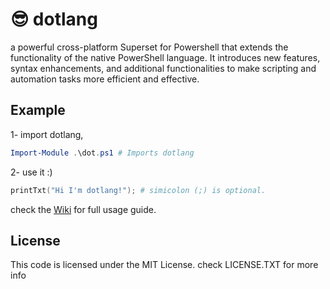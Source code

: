 # 😎 dotlang

a powerful cross-platform Superset for Powershell that extends the functionality of the native PowerShell language. It introduces new features, syntax enhancements, and additional functionalities to make scripting and automation tasks more efficient and effective.

## Example

1- import dotlang,

```powershell
Import-Module .\dot.ps1 # Imports dotlang
```

2- use it :)

```powershell
printTxt("Hi I'm dotlang!"); # simicolon (;) is optional.
```

check the [Wiki](https://github.com/neoapps-dev/dotlang/wiki) for full usage guide.

## License

This code is licensed under the MIT License. check LICENSE.TXT for more info
